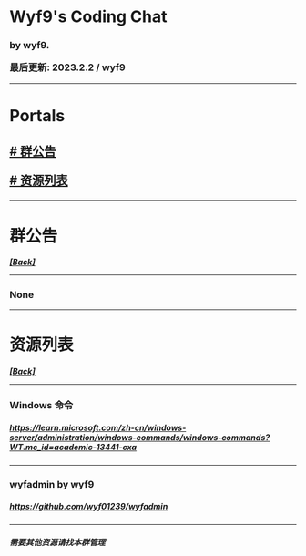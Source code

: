 <head>
    <link rel="stylesheet" type="text/css" href="style.css">
</head>

# Wyf9's Coding Chat

<h3>

by wyf9. 

最后更新: 2023.2.2 / wyf9

***

# Portals

<h2>

[# 群公告](#群公告)

[# 资源列表](#资源列表)

***

# 群公告

<h5>

[[Back]](#wyf9s-coding-chat)

***

<h3>

None

***

# 资源列表

<h5>

[[Back]](#wyf9s-coding-chat)

***

<h3>

### Windows 命令

<h5>

<https://learn.microsoft.com/zh-cn/windows-server/administration/windows-commands/windows-commands?WT.mc_id=academic-13441-cxa>

</h5>

***

### wyfadmin by wyf9

<h5>

<https://github.com/wyf01239/wyfadmin>

</h5>

***

<h5>

需要其他资源请找本群管理
